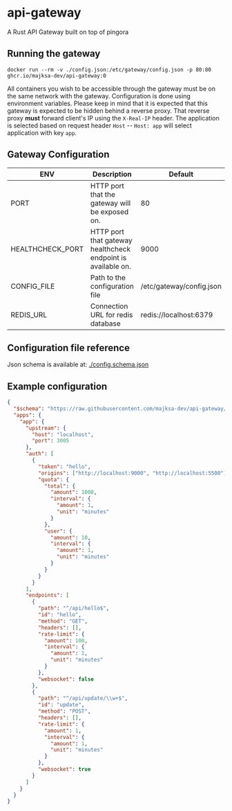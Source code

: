 # api-gateway

A Rust API Gateway built on top of pingora

## Running the gateway

`docker run --rm -v ./config.json:/etc/gateway/config.json -p 80:80 ghcr.io/majksa-dev/api-gateway:0`

All containers you wish to be accessible through the gateway must be on the same network with the gateway.
Configuration is done using environment variables.
Please keep in mind that it is expected that this gateway is expected to be hidden behind a reverse proxy. That reverse proxy **must** forward client's IP using the `X-Real-IP` header.
The application is selected based on request header `Host` -- `Host: app` will select application with key `app`.

## Gateway Configuration

| **ENV**          | **Description**                                              | **Default**              |
| ---------------- | ------------------------------------------------------------ | ------------------------ |
| PORT             | HTTP port that the gateway will be exposed on.               | 80                       |
| HEALTHCHECK_PORT | HTTP port that gateway healthcheck endpoint is available on. | 9000                     |
| CONFIG_FILE      | Path to the configuration file                               | /etc/gateway/config.json |
| REDIS_URL        | Connection URL for redis database                            | redis://localhost:6379   |

## Configuration file reference

Json schema is available at: [./config.schema.json](https://raw.githubusercontent.com/majksa-dev/api-gateway/main/config.schema.json)

## Example configuration

```json
{
  "$schema": "https://raw.githubusercontent.com/majksa-dev/api-gateway/main/config.schema.json",
  "apps": {
    "app": {
      "upstream": {
        "host": "localhost",
        "port": 3005
      },
      "auth": [
        {
          "token": "hello",
          "origins": ["http://localhost:9000", "http://localhost:5500"],
          "quota": {
            "total": {
              "amount": 1000,
              "interval": {
                "amount": 1,
                "unit": "minutes"
              }
            },
            "user": {
              "amount": 10,
              "interval": {
                "amount": 1,
                "unit": "minutes"
              }
            }
          }
        }
      ],
      "endpoints": [
        {
          "path": "^/api/hello$",
          "id": "hello",
          "method": "GET",
          "headers": [],
          "rate-limit": {
            "amount": 100,
            "interval": {
              "amount": 1,
              "unit": "minutes"
            }
          },
          "websocket": false
        },
        {
          "path": "^/api/update/\\w+$",
          "id": "update",
          "method": "POST",
          "headers": [],
          "rate-limit": {
            "amount": 1,
            "interval": {
              "amount": 1,
              "unit": "minutes"
            }
          },
          "websocket": true
        }
      ]
    }
  }
}
```
